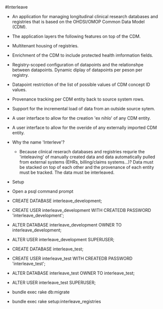 #Interleave

* An application for managing longitudinal clinical research databases and registries that is based on the OHDSI/OMOP Common Data Model (CDM).
* The application layers the following features on top of the CDM.
 * Multitenant housing of registries.
 * Enrichment of the CDM to include protected health imformation fields.
 * Registry-scoped configuration of datapoints and the relationshpe between datapoints.  Dynamic diplay of datapoints per peson per registry.
 * Datapoint restriction of the list of possible values of CDM concept ID values.
 * Provenance tracking per CDM entity back to source system rows.
 * Support for the incremental load of data from an outside source sytem.
 * A user interface to allow for the creation 'ex nihlo' of any CDM entity.
 * A user interface to allow for the overide of any externally imported CDM entity.


* Why the name 'Interleve'?
  * Because clinical reserach databases and registries requrie the 'inteleaving' of manually created data and data automatically pulled from external systems (EHRs, billing/claims systems...)?  Data must be stacked on top of each other and the provenance of each entity must be tracked.  The data must be interleaved.

* Setup
 * Open a psql command prompt
 * CREATE DATABASE interleave_development;
 * CREATE USER interleave_development WITH CREATEDB PASSWORD 'interleave_development';
 * ALTER DATABASE interleave_development OWNER TO interleave_development;
 * ALTER USER interleave_development SUPERUSER;
 * CREATE DATABASE interleave_test;
 * CREATE USER interleave_test WITH CREATEDB PASSWORD 'interleave_test';
 * ALTER DATABASE interleave_test OWNER TO interleave_test;
 * ALTER USER interleave_test SUPERUSER;
 * bundle exec rake db:migrate
 * bundle exec rake setup:interleave_registries